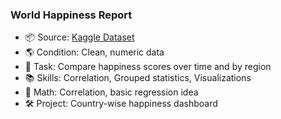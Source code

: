 ### **World Happiness Report**

- 📦 Source: [Kaggle Dataset](https://www.kaggle.com/datasets/unsdsn/world-happiness)
- 🌎 Condition: Clean, numeric data
- 🎯 Task: Compare happiness scores over time and by region
- 📚 Skills: Correlation, Grouped statistics, Visualizations
- 📐 Math: Correlation, basic regression idea
- 🛠️ Project: Country-wise happiness dashboard  
